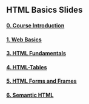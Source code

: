 ## HTML Basics Slides

#### [0. Course Introduction](https://rawgit.com/petyakostova/Telerik-Academy/master/Front-end/_Demos%20HTML/Slides/0.%20Course%20Introduction%20Slides/index.html)

#### [1. Web Basics]()

#### [3. HTML Fundamentals]()

#### [4. HTML-Tables]()

#### [5. HTML Forms and Frames]()

#### [6. Semantic HTML]()
